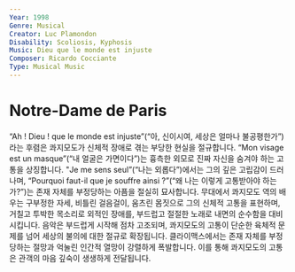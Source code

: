 ```yaml
---
Year: 1998
Genre: Musical
Creator: Luc Plamondon
Disability: Scoliosis, Kyphosis
Music: Dieu que le monde est injuste
Composer: Ricardo Cocciante
Type: Musical Music
---
```


# Notre-Dame de Paris

“Ah ! Dieu ! que le monde est injuste”(“아, 신이시여, 세상은 얼마나 불공평한가”)라는 후렴은 콰지모도가 신체적 장애로 겪는 부당한 현실을 절규합니다. “Mon visage est un masque”(“내 얼굴은 가면이다”)는 흉측한 외모로 진짜 자신을 숨겨야 하는 고통을 상징합니다. "Je me sens seul”(“나는 외롭다”)에서는 그의 깊은 고립감이 드러나며, “Pourquoi faut-il que je souffre ainsi ?”(“왜 나는 이렇게 고통받아야 하는가?”)는 존재 자체를 부정당하는 아픔을 절실히 묘사합니다. 무대에서 콰지모도 역의 배우는 구부정한 자세, 비틀린 걸음걸이, 움츠린 몸짓으로 그의 신체적 고통을 표현하며, 거칠고 투박한 목소리로 외적인 장애를, 부드럽고 절절한 노래로 내면의 순수함을 대비시킵니다. 음악은 부드럽게 시작해 점차 고조되며, 콰지모도의 고통이 단순한 육체적 문제를 넘어 세상의 불의에 대한 절규로 확장됩니다. 클라이맥스에서는 존재 자체를 부정당하는 절망과 억눌린 인간적 열망이 강렬하게 폭발합니다. 이를 통해 콰지모도의 고통은 관객의 마음 깊숙이 생생하게 전달됩니다.
